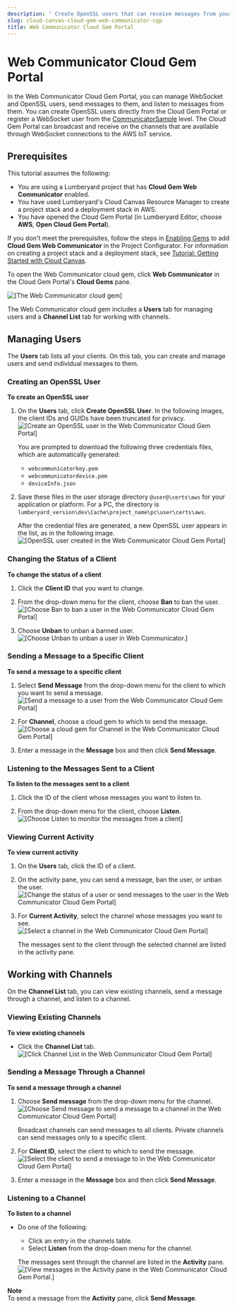 ```yaml
---
description: ' Create OpenSSL users that can receive messages from your game in &ALYlong;. '
slug: cloud-canvas-cloud-gem-web-communicator-cgp
title: Web Communicator Cloud Gem Portal
---
```

# Web Communicator Cloud Gem Portal<a name="cloud-canvas-cloud-gem-web-communicator-cgp"></a>

In the Web Communicator Cloud Gem Portal, you can manage WebSocket and OpenSSL users, send messages to them, and listen to messages from them\. You can create OpenSSL users directly from the Cloud Gem Portal or register a WebSocket user from the [CommunicatorSample](/docs/userguide/gems/cloud-canvas/web-communicator-sample-level.md) level\. The Cloud Gem Portal can broadcast and receive on the channels that are available through WebSocket connections to the AWS IoT service\.

## Prerequisites<a name="cloud-canvas-cloud-gem-web-communicator-cgp-prerequisites"></a>

This tutorial assumes the following:
+ You are using a Lumberyard project that has **Cloud Gem Web Communicator** enabled\.
+ You have used Lumberyard's Cloud Canvas Resource Manager to create a project stack and a deployment stack in AWS\.
+ You have opened the Cloud Gem Portal \(in Lumberyard Editor, choose **AWS**, **Open Cloud Gem Portal**\)\.

If you don't meet the prerequisites, follow the steps in [Enabling Gems](/docs/userguide/gems/using-project-configurator.md) to add **Cloud Gem Web Communicator** in the Project Configurator\. For information on creating a project stack and a deployment stack, see [Tutorial: Getting Started with Cloud Canvas](/docs/userguide/gems/cloud-canvas/tutorial.md)\.

To open the Web Communicator cloud gem, click **Web Communicator** in the Cloud Gem Portal's **Cloud Gems** pane\.

![\[The Web Communicator cloud gem\]](/images/userguide/cloud_canvas/cloud-canvas-cloud-gem-web-communicator-cgp-1.png)

The Web Communicator cloud gem includes a **Users** tab for managing users and a **Channel List** tab for working with channels\.

## Managing Users<a name="cloud-canvas-cloud-gem-web-communicator-cgp-managing-users"></a>

The **Users** tab lists all your clients\. On this tab, you can create and manage users and send individual messages to them\.

### Creating an OpenSSL User<a name="cloud-canvas-cloud-gem-web-communicator-cgp-managing-users-create"></a>

**To create an OpenSSL user**

1. On the **Users** tab, click **Create OpenSSL User**\. In the following images, the client IDs and GUIDs have been truncated for privacy\.  
![\[Create an OpenSSL user in the Web Communicator Cloud Gem Portal\]](/images/userguide/cloud_canvas/cloud-canvas-cloud-gem-web-communicator-cgp-2.png)

   You are prompted to download the following three credentials files, which are automatically generated:
   + `webcommunicatorkey.pem`
   + `webcommunicatordevice.pem`
   + `deviceInfo.json`

1. Save these files in the user storage directory `@user@\certs\aws` for your application or platform\. For a PC, the directory is `lumberyard_version\dev\Cache\project_name\pc\user\certs\aws`\.

   After the credential files are generated, a new OpenSSL user appears in the list, as in the following image\.   
![\[OpenSSL user created in the Web Communicator Cloud Gem Portal\]](/images/userguide/cloud_canvas/cloud-canvas-cloud-gem-web-communicator-cgp-3.png)

### Changing the Status of a Client<a name="cloud-canvas-cloud-gem-web-communicator-cgp-managing-users-change-status"></a>

**To change the status of a client**

1. Click the **Client ID** that you want to change\.

1. From the drop\-down menu for the client, choose **Ban** to ban the user\.  
![\[Choose Ban to ban a user in the Web Communicator Cloud Gem Portal\]](/images/userguide/cloud_canvas/cloud-canvas-cloud-gem-web-communicator-cgp-4.png)

1. Choose **Unban** to unban a banned user\.  
![\[Choose Unban to unban a user in Web Communicator.\]](/images/userguide/cloud_canvas/cloud-canvas-cloud-gem-web-communicator-cgp-5.png)

### Sending a Message to a Specific Client<a name="cloud-canvas-cloud-gem-web-communicator-cgp-managing-users-send-message"></a>

**To send a message to a specific client**

1. Select **Send Message** from the drop\-down menu for the client to which you want to send a message\.  
![\[Send a message to a user from the Web Communicator Cloud Gem Portal\]](/images/userguide/cloud_canvas/cloud-canvas-cloud-gem-web-communicator-cgp-5a.png)

1. For **Channel**, choose a cloud gem to which to send the message\.  
![\[Choose a cloud gem for Channel in the Web Communicator Cloud Gem Portal\]](/images/userguide/cloud_canvas/cloud-canvas-cloud-gem-web-communicator-cgp-6.png)

1. Enter a message in the **Message** box and then click **Send Message**\.

### Listening to the Messages Sent to a Client<a name="cloud-canvas-cloud-gem-web-communicator-cgp-managing-users-listen"></a>

**To listen to the messages sent to a client**

1. Click the ID of the client whose messages you want to listen to\.

1. From the drop\-down menu for the client, choose **Listen**\.  
![\[Choose Listen to monitor the messages from a client\]](/images/userguide/cloud_canvas/cloud-canvas-cloud-gem-web-communicator-cgp-7.png)

### Viewing Current Activity<a name="cloud-canvas-cloud-gem-web-communicator-cgp-managing-users-view-activity"></a>

**To view current activity**

1. On the **Users** tab, click the ID of a client\.

1. On the activity pane, you can send a message, ban the user, or unban the user\.  
![\[Change the status of a user or send messages to the user in the Web Communicator Cloud Gem Portal\]](/images/userguide/cloud_canvas/cloud-canvas-cloud-gem-web-communicator-cgp-7a.png)

1. For **Current Activity**, select the channel whose messages you want to see\.  
![\[Select a channel in the Web Communicator Cloud Gem Portal\]](/images/userguide/cloud_canvas/cloud-canvas-cloud-gem-web-communicator-cgp-7b.png)

   The messages sent to the client through the selected channel are listed in the activity pane\.

## Working with Channels<a name="cloud-canvas-cloud-gem-web-communicator-cgp-working-with-channels"></a>

On the **Channel List** tab, you can view existing channels, send a message through a channel, and listen to a channel\.

### Viewing Existing Channels<a name="cloud-canvas-cloud-gem-web-communicator-cgp-working-with-channels-view"></a>

**To view existing channels**
+ Click the **Channel List** tab\.  
![\[Click Channel List in the Web Communicator Cloud Gem Portal\]](/images/userguide/cloud_canvas/cloud-canvas-cloud-gem-web-communicator-cgp-8.png)

### Sending a Message Through a Channel<a name="cloud-canvas-cloud-gem-web-communicator-cgp-working-with-channels-send-message"></a>

**To send a message through a channel**

1. Choose **Send message** from the drop\-down menu for the channel\.  
![\[Choose Send message to send a message to a channel in the Web Communicator Cloud Gem Portal\]](/images/userguide/cloud_canvas/cloud-canvas-cloud-gem-web-communicator-cgp-9.png)

   Broadcast channels can send messages to all clients\. Private channels can send messages only to a specific client\.

1. For **Client ID**, select the client to which to send the message\.  
![\[Select the client to send a message to in the Web Communicator Cloud Gem Portal\]](/images/userguide/cloud_canvas/cloud-canvas-cloud-gem-web-communicator-cgp-10.png)

1. Enter a message in the **Message** box and then click **Send Message**\.

### Listening to a Channel<a name="cloud-canvas-cloud-gem-web-communicator-cgp-working-with-channels-listening"></a>

**To listen to a channel**
+ Do one of the following:
  + Click an entry in the channels table\.
  + Select **Listen** from the drop\-down menu for the channel\.

  The messages sent through the channel are listed in the **Activity** pane\.  
![\[View messages in the Activity pane in the Web Communicator Cloud Gem Portal.\]](/images/userguide/cloud_canvas/cloud-canvas-cloud-gem-web-communicator-cgp-11.png)

**Note**  
To send a message from the **Activity** pane, click **Send Message**\.